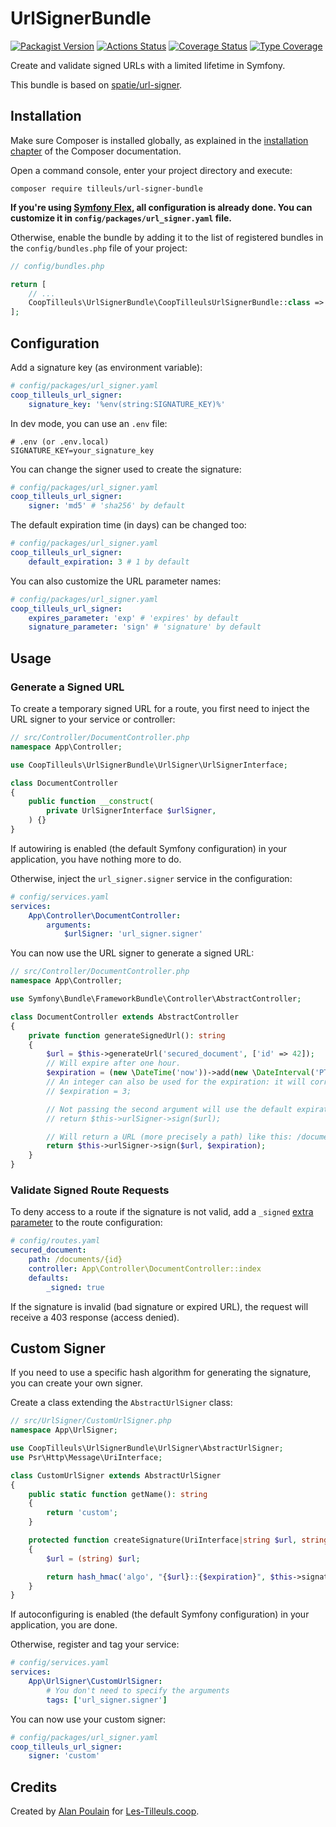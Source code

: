 # UrlSignerBundle

[![Packagist Version](https://img.shields.io/packagist/v/tilleuls/url-signer-bundle.svg)](https://packagist.org/packages/tilleuls/url-signer-bundle)
[![Actions Status](https://github.com/coopTilleuls/UrlSignerBundle/workflows/CI/badge.svg)](https://github.com/coopTilleuls/UrlSignerBundle/actions)
[![Coverage Status](https://coveralls.io/repos/github/coopTilleuls/UrlSignerBundle/badge.svg?branch=main)](https://coveralls.io/github/coopTilleuls/UrlSignerBundle?branch=main)
[![Type Coverage](https://shepherd.dev/github/coopTilleuls/UrlSignerBundle/coverage.svg)](https://shepherd.dev/github/coopTilleuls/UrlSignerBundle)

Create and validate signed URLs with a limited lifetime in Symfony.

This bundle is based on [spatie/url-signer](https://github.com/spatie/url-signer).

## Installation

Make sure Composer is installed globally, as explained in the
[installation chapter](https://getcomposer.org/doc/00-intro.md)
of the Composer documentation.

Open a command console, enter your project directory and execute:

```console
composer require tilleuls/url-signer-bundle
```

**If you're using [Symfony Flex](https://github.com/symfony/flex), all configuration is already done.
You can customize it in `config/packages/url_signer.yaml` file.**

Otherwise, enable the bundle by adding it to the list of registered bundles
in the `config/bundles.php` file of your project:

```php
// config/bundles.php

return [
    // ...
    CoopTilleuls\UrlSignerBundle\CoopTilleulsUrlSignerBundle::class => ['all' => true],
];
```

## Configuration

Add a signature key (as environment variable):

```yml
# config/packages/url_signer.yaml
coop_tilleuls_url_signer:
    signature_key: '%env(string:SIGNATURE_KEY)%'
```

In dev mode, you can use an `.env` file:

```env
# .env (or .env.local)
SIGNATURE_KEY=your_signature_key
```

You can change the signer used to create the signature:

```yml
# config/packages/url_signer.yaml
coop_tilleuls_url_signer:
    signer: 'md5' # 'sha256' by default
```

The default expiration time (in days) can be changed too:

```yml
# config/packages/url_signer.yaml
coop_tilleuls_url_signer:
    default_expiration: 3 # 1 by default
```

You can also customize the URL parameter names:

```yml
# config/packages/url_signer.yaml
coop_tilleuls_url_signer:
    expires_parameter: 'exp' # 'expires' by default
    signature_parameter: 'sign' # 'signature' by default
```

## Usage

### Generate a Signed URL

To create a temporary signed URL for a route, you first need to inject the URL signer to your service or controller:

```php
// src/Controller/DocumentController.php
namespace App\Controller;

use CoopTilleuls\UrlSignerBundle\UrlSigner\UrlSignerInterface;

class DocumentController
{
    public function __construct(
        private UrlSignerInterface $urlSigner,
    ) {}
}
```

If autowiring is enabled (the default Symfony configuration) in your application, you have nothing more to do.

Otherwise, inject the `url_signer.signer` service in the configuration:

```yml
# config/services.yaml
services:
    App\Controller\DocumentController:
        arguments:
            $urlSigner: 'url_signer.signer'
```

You can now use the URL signer to generate a signed URL:

```php
// src/Controller/DocumentController.php
namespace App\Controller;

use Symfony\Bundle\FrameworkBundle\Controller\AbstractController;

class DocumentController extends AbstractController
{
    private function generateSignedUrl(): string
    {
        $url = $this->generateUrl('secured_document', ['id' => 42]);
        // Will expire after one hour.
        $expiration = (new \DateTime('now'))->add(new \DateInterval('PT1H'));
        // An integer can also be used for the expiration: it will correspond to a number of days. For 3 days:
        // $expiration = 3;

        // Not passing the second argument will use the default expiration time (1 day by default).
        // return $this->urlSigner->sign($url);

        // Will return a URL (more precisely a path) like this: /documents/42?expires=1611316656&signature=82f6958bd5c96fda58b7a55ade7f651fadb51e12171d58ed271e744bcc7c85c3
        return $this->urlSigner->sign($url, $expiration);
    }
}
```

### Validate Signed Route Requests

To deny access to a route if the signature is not valid,
add a `_signed` [extra parameter](https://symfony.com/doc/current/routing.html#extra-parameters) to the route configuration:

```yml
# config/routes.yaml
secured_document:
    path: /documents/{id}
    controller: App\Controller\DocumentController::index
    defaults:
        _signed: true
```

If the signature is invalid (bad signature or expired URL), the request will receive a 403 response (access denied).

## Custom Signer

If you need to use a specific hash algorithm for generating the signature, you can create your own signer.

Create a class extending the `AbstractUrlSigner` class:

```php
// src/UrlSigner/CustomUrlSigner.php
namespace App\UrlSigner;

use CoopTilleuls\UrlSignerBundle\UrlSigner\AbstractUrlSigner;
use Psr\Http\Message\UriInterface;

class CustomUrlSigner extends AbstractUrlSigner
{
    public static function getName(): string
    {
        return 'custom';
    }

    protected function createSignature(UriInterface|string $url, string $expiration): string
    {
        $url = (string) $url;

        return hash_hmac('algo', "{$url}::{$expiration}", $this->signatureKey);
    }
}
```

If autoconfiguring is enabled (the default Symfony configuration) in your application, you are done.

Otherwise, register and tag your service:

```yml
# config/services.yaml
services:
    App\UrlSigner\CustomUrlSigner:
        # You don't need to specify the arguments
        tags: ['url_signer.signer']
```

You can now use your custom signer:

```yml
# config/packages/url_signer.yaml
coop_tilleuls_url_signer:
    signer: 'custom'
```

## Credits

Created by [Alan Poulain](https://github.com/alanpoulain) for [Les-Tilleuls.coop](https://les-tilleuls.coop/).
